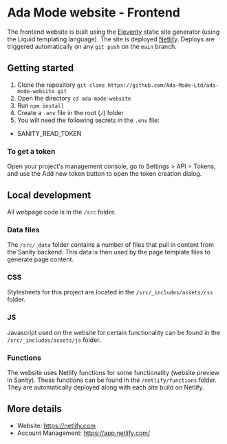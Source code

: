 # Ada Mode website - Frontend

The frontend website is built using the [Eleventy](https://www.11ty.dev/) static site generator (using the Liquid templating language). The site is deployed [Netlify](https://app.netlify.com/). Deploys are triggered automatically on any `git push` on the `main` branch.

## Getting started

1. Clone the repository `git clone https://github.com/Ada-Mode-Ltd/ada-mode-website.git`
1. Open the directory `cd ada-mode-website`
1. Run `npm install`
1. Create a `.env` file in the root (`/`) folder
1. You will need the following secrets in the `.env` file:

- SANITY_READ_TOKEN

### To get a token

Open your project's management console, go to Settings > API > Tokens, and use the Add new token button to open the token creation dialog.

## Local development

All webpage code is in the `/src` folder.

### Data files

The `/src/_data` folder contains a number of files that pull in content from the Sanity backend. This data is then used by the page template files to generate page content.

### CSS

Stylesheets for this project are located in the `/src/_includes/assets/css` folder.

### JS

Javascript used on the website for certain functionality can be found in the `/src/_includes/assets/js` folder.

### Functions

The website uses Netlify functions for some functionality (website preview in Sanity). These functions can be found in the `/netlify/functions` folder. They are automatically deployed along with each site build on Netlify.

## More details

- Website: <https://netlify.com>
- Account Management: <https://app.netlify.com/>
